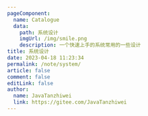 ```yaml
---
pageComponent:
  name: Catalogue
  data:
    path: 系统设计
    imgUrl: /img/smile.png
    description: 一个快速上手的系统常用的一些设计
title: 系统设计
date: 2023-04-18 11:23:34
permalink: /note/system/
article: false
comment: false
editLink: false
author: 
  name: JavaTanzhiwei
  link: https://gitee.com/JavaTanzhiwei
---
```

